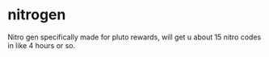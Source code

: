 # nitrogen
Nitro gen specifically made for pluto rewards, will get u about 15 nitro codes in like 4 hours or so.
